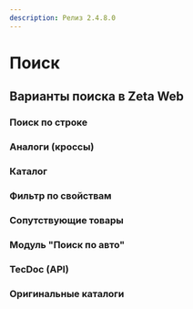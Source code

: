 ```yaml
---
description: Релиз 2.4.8.0
---
```


# Поиск

## Варианты поиска в Zeta Web

### Поиск по строке

### Аналоги \(кроссы\)

### Каталог

### Фильтр по свойствам

### Сопутствующие товары

### Модуль "Поиск по авто"

### TecDoc \(API\)

### Оригинальные каталоги

